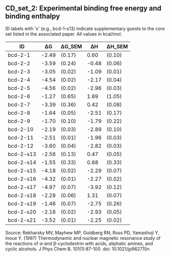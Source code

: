 ## CD_set_2: Experimental binding free energy and binding enthalpy
ID labels with 's' (e.g., bcd-1-s13) indicate supplementary guests to the core set listed in the associated paper. All values in kcal/mol.

| ID        | ΔG    | ΔG_SEM | ΔH    | ΔH_SEM | 
|-----------|-------|--------|-------|--------| 
| bcd-2-1   | -2.49 | (0.17) | 0.60  | (0.10) | 
| bcd-2-2   | -3.59 | (0.24) | -0.48 | (0.06) | 
| bcd-2-3   | -3.05 | (0.02) | -1.09 | (0.01) | 
| bcd-2-4   | -4.54 | (0.02) | -2.17 | (0.04) | 
| bcd-2-5   | -4.56 | (0.02) | -2.96 | (0.03) | 
| bcd-2-6   | -1.27 | (0.65) | 1.89  | (1.05) | 
| bcd-2-7   | -3.39 | (0.36) | 0.42  | (0.08) | 
| bcd-2-8   | -1.64 | (0.05) | -2.51 | (0.17) | 
| bcd-2-9   | -1.70 | (0.10) | -1.79 | (0.22) | 
| bcd-2-10  | -2.19 | (0.03) | -2.89 | (0.10) | 
| bcd-2-11  | -2.51 | (0.01) | -1.96 | (0.03) | 
| bcd-2-12  | -3.60 | (0.04) | -2.82 | (0.03) | 
| bcd-2-s13 | -2.56 | (0.13) | 0.47  | (0.05) | 
| bcd-2-s14 | -1.55 | (0.33) | 0.88  | (0.33) | 
| bcd-2-s15 | -4.18 | (0.02) | -2.29 | (0.07) | 
| bcd-2-s16 | -4.32 | (0.01) | -2.27 | (0.02) | 
| bcd-2-s17 | -4.97 | (0.07) | -3.92 | (0.12) | 
| bcd-2-s18 | -2.28 | (0.06) | 1.31  | (0.07) | 
| bcd-2-s19 | -1.46 | (0.07) | -2.75 | (0.26) | 
| bcd-2-s20 | -2.16 | (0.02) | -2.93 | (0.05) | 
| bcd-2-s21 | -3.52 | (0.01) | -2.25 | (0.02) | 


Source: Rekharsky MV, Mayhew MP, Goldberg RN, Ross PD, Yamashoji Y, Inoue Y. (1997) Thermodynamic and nuclear magnetic resonance study of the reactions of α-and β-cyclodextrin with acids, aliphatic amines, and cyclic alcohols. J Phys Chem B. 101(1):87-100. doi: 10.1021/jp962715n


